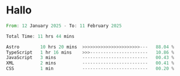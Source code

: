# Hallo
<!--START_SECTION:waka-->

```rust
From: 12 January 2025 - To: 11 February 2025

Total Time: 11 hrs 44 mins

Astro        10 hrs 20 mins  >>>>>>>>>>>>>>>>>>>>>>---   88.04 %
TypeScript   1 hr 16 mins    >>>----------------------   10.86 %
JavaScript   3 mins          -------------------------   00.43 %
XML          2 mins          -------------------------   00.41 %
CSS          1 min           -------------------------   00.20 %
```

<!--END_SECTION:waka-->
